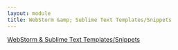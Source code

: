 ```yaml
---
layout: module
title: WebStorm &amp; Sublime Text Templates/Snippets
---
```

[WebStorm & Sublime Text Templates/Snippets](https://github.com/codeBelt/StructureJS/tree/master/ide-snippets)